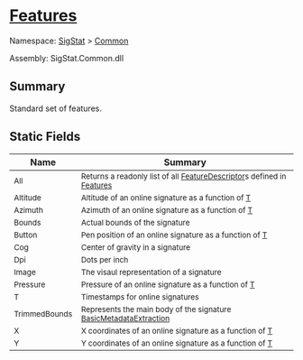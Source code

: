 # [Features](./Features.md)

Namespace: [SigStat]() > [Common](./README.md)

Assembly: SigStat.Common.dll

## Summary
Standard set of features.

## Static Fields

| Name | Summary | 
| --- | --- | 
| <sub>All</sub><div style="z-index: 1; position: absolute;"><img width=200/></div>| <sub>Returns a readonly list of all [FeatureDescriptor](https://github.com/hargitomi97/sigstat/blob/master/docs/md/SigStat/Common/FeatureDescriptor.md)s defined in [Features](https://github.com/hargitomi97/sigstat/blob/master/docs/md/SigStat/Common/Features.md)</sub>| <br>
| <sub>Altitude</sub><div style="z-index: 1; position: absolute;"><img width=200/></div>| <sub>Altitude of an online signature as a function of [T](https://github.com/hargitomi97/sigstat/blob/master/docs/md/SigStat/Common/Features.md)</sub>| <br>
| <sub>Azimuth</sub><div style="z-index: 1; position: absolute;"><img width=200/></div>| <sub>Azimuth of an online signature as a function of [T](https://github.com/hargitomi97/sigstat/blob/master/docs/md/SigStat/Common/Features.md)</sub>| <br>
| <sub>Bounds</sub><div style="z-index: 1; position: absolute;"><img width=200/></div>| <sub>Actual bounds of the signature</sub>| <br>
| <sub>Button</sub><div style="z-index: 1; position: absolute;"><img width=200/></div>| <sub>Pen position of an online signature as a function of [T](https://github.com/hargitomi97/sigstat/blob/master/docs/md/SigStat/Common/Features.md)</sub>| <br>
| <sub>Cog</sub><div style="z-index: 1; position: absolute;"><img width=200/></div>| <sub>Center of gravity in a signature</sub>| <br>
| <sub>Dpi</sub><div style="z-index: 1; position: absolute;"><img width=200/></div>| <sub>Dots per inch</sub>| <br>
| <sub>Image</sub><div style="z-index: 1; position: absolute;"><img width=200/></div>| <sub>The visaul representation of a signature</sub>| <br>
| <sub>Pressure</sub><div style="z-index: 1; position: absolute;"><img width=200/></div>| <sub>Pressure of an online signature as a function of [T](https://github.com/hargitomi97/sigstat/blob/master/docs/md/SigStat/Common/Features.md)</sub>| <br>
| <sub>T</sub><div style="z-index: 1; position: absolute;"><img width=200/></div>| <sub>Timestamps for online signatures</sub>| <br>
| <sub>TrimmedBounds</sub><div style="z-index: 1; position: absolute;"><img width=200/></div>| <sub>Represents the main body of the signature [BasicMetadataExtraction](https://github.com/hargitomi97/sigstat/blob/master/docs/md/SigStat/Common/BasicMetadataExtraction.md)</sub>| <br>
| <sub>X</sub><div style="z-index: 1; position: absolute;"><img width=200/></div>| <sub>X coordinates of an online signature as a function of [T](https://github.com/hargitomi97/sigstat/blob/master/docs/md/SigStat/Common/Features.md)</sub>| <br>
| <sub>Y</sub><div style="z-index: 1; position: absolute;"><img width=200/></div>| <sub>Y coordinates of an online signature as a function of [T](https://github.com/hargitomi97/sigstat/blob/master/docs/md/SigStat/Common/Features.md)</sub>| <br>


